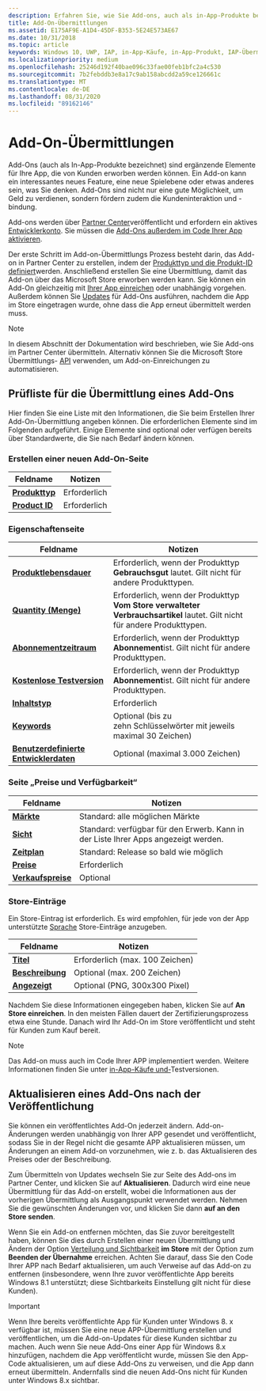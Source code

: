 ```yaml
---
description: Erfahren Sie, wie Sie Add-ons, auch als in-App-Produkte bezeichnet, als ergänzende Elemente für Ihre APP übermitteln, die Kunden erwerben können.
title: Add-On-Übermittlungen
ms.assetid: E175AF9E-A1D4-45DF-B353-5E24E573AE67
ms.date: 10/31/2018
ms.topic: article
keywords: Windows 10, UWP, IAP, in-App-Käufe, in-App-Produkt, IAP-Übermittlung
ms.localizationpriority: medium
ms.openlocfilehash: 25246d192f40bae096c33fae00feb1bfc2a4c530
ms.sourcegitcommit: 7b2febddb3e8a17c9ab158abcdd2a59ce126661c
ms.translationtype: MT
ms.contentlocale: de-DE
ms.lasthandoff: 08/31/2020
ms.locfileid: "89162146"
---
```

# <a name="add-on-submissions"></a>Add-On-Übermittlungen

Add-Ons (auch als In-App-Produkte bezeichnet) sind ergänzende Elemente für Ihre App, die von Kunden erworben werden können. Ein Add-on kann ein interessantes neues Feature, eine neue Spielebene oder etwas anderes sein, was Sie denken. Add-Ons sind nicht nur eine gute Möglichkeit, um Geld zu verdienen, sondern fördern zudem die Kundeninteraktion und -bindung.

Add-ons werden über [Partner Center](https://partner.microsoft.com/dashboard)veröffentlicht und erfordern ein aktives [Entwicklerkonto](https://developer.microsoft.com/store/register). Sie müssen die [Add-Ons außerdem im Code Ihrer App aktivieren](../monetize/in-app-purchases-and-trials.md).

Der erste Schritt im Add-on-Übermittlungs Prozess besteht darin, das Add-on in Partner Center zu erstellen, indem der [Produkttyp und die Produkt-ID definiert](set-your-add-on-product-id.md)werden. Anschließend erstellen Sie eine Übermittlung, damit das Add-on über das Microsoft Store erworben werden kann. Sie können ein Add-On gleichzeitig mit [Ihrer App einreichen](app-submissions.md) oder unabhängig vorgehen. Außerdem können Sie [Updates](#updating-an-add-on-after-publication) für Add-Ons ausführen, nachdem die App im Store eingetragen wurde, ohne dass die App erneut übermittelt werden muss.

> [!NOTE]
> In diesem Abschnitt der Dokumentation wird beschrieben, wie Sie Add-ons im Partner Center übermitteln. Alternativ können Sie die Microsoft Store Übermittlungs- [API](../monetize/create-and-manage-submissions-using-windows-store-services.md) verwenden, um Add-on-Einreichungen zu automatisieren.


## <a name="checklist-for-submitting-an-add-on"></a>Prüfliste für die Übermittlung eines Add-Ons

Hier finden Sie eine Liste mit den Informationen, die Sie beim Erstellen Ihrer Add-On-Übermittlung angeben können. Die erforderlichen Elemente sind im Folgenden aufgeführt. Einige Elemente sind optional oder verfügen bereits über Standardwerte, die Sie nach Bedarf ändern können.


### <a name="create-a-new-add-on-page"></a>Erstellen einer neuen Add-On-Seite

| Feldname                    | Notizen                            |
|-------------------------------|----------------------------------|
| [**Produkttyp**](set-your-add-on-product-id.md#product-type)      | Erforderlich |  
| [**Product ID**](set-your-add-on-product-id.md#product-id)          | Erforderlich |        


### <a name="properties-page"></a>Eigenschaftenseite

| Feldname                    | Notizen                              |   
|-------------------------------|------------------------------------|
| [**Produktlebensdauer**](enter-add-on-properties.md#product-lifetime)  | Erforderlich, wenn der Produkttyp **Gebrauchsgut** lautet. Gilt nicht für andere Produkttypen. |
| [**Quantity (Menge)**](enter-add-on-properties.md#quantity)  | Erforderlich, wenn der Produkttyp **Vom Store verwalteter Verbrauchsartikel** lautet. Gilt nicht für andere Produkttypen. |
| [**Abonnementzeitraum**](enter-add-on-properties.md#subscription-period)          | Erforderlich, wenn der Produkttyp **Abonnement**ist. Gilt nicht für andere Produkttypen.       |  
| [**Kostenlose Testversion**](enter-add-on-properties.md#free-trial)          | Erforderlich, wenn der Produkttyp **Abonnement**ist. Gilt nicht für andere Produkttypen.       |
| [**Inhaltstyp**](enter-add-on-properties.md#content-type)          | Erforderlich    |               
| [**Keywords**](enter-add-on-properties.md#keywords)                  | Optional (bis zu zehn Schlüsselwörter mit jeweils maximal 30 Zeichen) |
| [**Benutzerdefinierte Entwicklerdaten**](enter-add-on-properties.md#custom-developer-data)   | Optional (maximal 3.000 Zeichen)            |


### <a name="pricing-and-availability-page"></a>Seite „Preise und Verfügbarkeit“

| Feldname                    | Notizen                                       |
|-------------------------------|---------------------------------------------|
| [**Märkte**](set-add-on-pricing-and-availability.md#markets)  | Standard: alle möglichen Märkte |
| [**Sicht**](set-add-on-pricing-and-availability.md#visibility)   | Standard: verfügbar für den Erwerb. Kann in der Liste Ihrer Apps angezeigt werden. |
| [**Zeitplan**](set-add-on-pricing-and-availability.md#schedule)    | Standard: Release so bald wie möglich
| [**Preise**](set-add-on-pricing-and-availability.md#pricing)                | Erforderlich                                    |
| [**Verkaufspreise**](put-apps-and-add-ons-on-sale.md)               | Optional                    |


### <a name="store-listings"></a>Store-Einträge

Ein Store-Eintrag ist erforderlich. Es wird empfohlen, für jede von der App unterstützte [Sprache](create-add-on-store-listings.md#store-listing-languages) Store-Einträge anzugeben.

| Feldname                    | Notizen                                       |
|-------------------------------|---------------------------------------------|
| [**Titel**](create-add-on-store-listings.md#title)                    | Erforderlich (max. 100 Zeichen)           |
| [**Beschreibung**](create-add-on-store-listings.md#description)       | Optional (max. 200 Zeichen)            |
| [**Angezeigt**](create-add-on-store-listings.md#icon)                    | Optional (PNG, 300x300 Pixel)            |


Nachdem Sie diese Informationen eingegeben haben, klicken Sie auf **An Store einreichen**. In den meisten Fällen dauert der Zertifizierungsprozess etwa eine Stunde. Danach wird Ihr Add-On im Store veröffentlicht und steht für Kunden zum Kauf bereit.

> [!NOTE]
> Das Add-on muss auch im Code Ihrer APP implementiert werden. Weitere Informationen finden Sie unter [in-App-Käufe und-](../monetize/in-app-purchases-and-trials.md)Testversionen.


## <a name="updating-an-add-on-after-publication"></a>Aktualisieren eines Add-Ons nach der Veröffentlichung

Sie können ein veröffentlichtes Add-On jederzeit ändern. Add-on-Änderungen werden unabhängig von Ihrer APP gesendet und veröffentlicht, sodass Sie in der Regel nicht die gesamte APP aktualisieren müssen, um Änderungen an einem Add-on vorzunehmen, wie z. b. das Aktualisieren des Preises oder der Beschreibung.

Zum Übermitteln von Updates wechseln Sie zur Seite des Add-ons im Partner Center, und klicken Sie auf **Aktualisieren**. Dadurch wird eine neue Übermittlung für das Add-on erstellt, wobei die Informationen aus der vorherigen Übermittlung als Ausgangspunkt verwendet werden. Nehmen Sie die gewünschten Änderungen vor, und klicken Sie dann **auf an den Store senden**.

Wenn Sie ein Add-on entfernen möchten, das Sie zuvor bereitgestellt haben, können Sie dies durch Erstellen einer neuen Übermittlung und Ändern der Option [Verteilung und Sichtbarkeit](set-add-on-pricing-and-availability.md) **im Store** mit der Option zum **Beenden der Übernahme** erreichen. Achten Sie darauf, dass Sie den Code Ihrer APP nach Bedarf aktualisieren, um auch Verweise auf das Add-on zu entfernen (insbesondere, wenn Ihre zuvor veröffentlichte App bereits Windows 8.1 unterstützt; diese Sichtbarkeits Einstellung gilt nicht für diese Kunden).

> [!IMPORTANT]
> Wenn Ihre bereits veröffentlichte App für Kunden unter Windows 8. x verfügbar ist, müssen Sie eine neue APP-Übermittlung erstellen und veröffentlichen, um die Add-on-Updates für diese Kunden sichtbar zu machen. Auch wenn Sie neue Add-Ons einer App für Windows 8.x hinzufügen, nachdem die App veröffentlicht wurde, müssen Sie den App-Code aktualisieren, um auf diese Add-Ons zu verweisen, und die App dann erneut übermitteln. Andernfalls sind die neuen Add-Ons nicht für Kunden unter Windows 8.x sichtbar.
